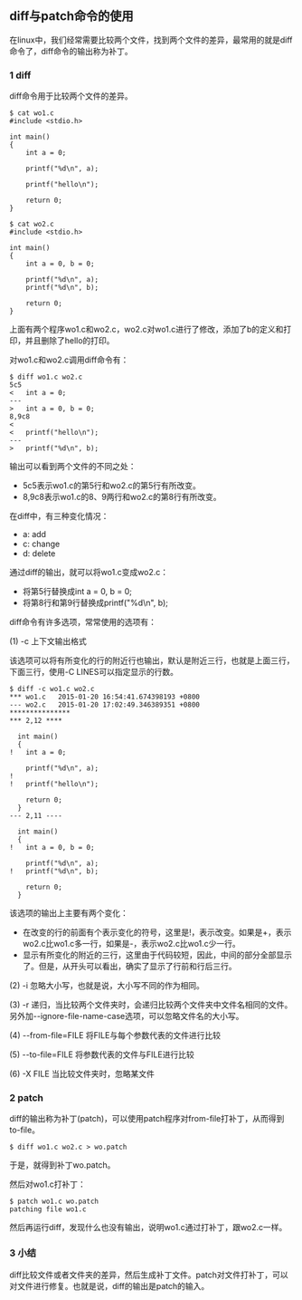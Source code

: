 ## diff与patch命令的使用

在linux中，我们经常需要比较两个文件，找到两个文件的差异，最常用的就是diff命令了，diff命令的输出称为补丁。

### 1 diff

diff命令用于比较两个文件的差异。

```
$ cat wo1.c
#include <stdio.h>

int main()
{
	int a = 0;

	printf("%d\n", a);

	printf("hello\n");

	return 0;
}
```

```
$ cat wo2.c
#include <stdio.h>

int main()
{
	int a = 0, b = 0;

	printf("%d\n", a);
	printf("%d\n", b);

	return 0;
}
```

上面有两个程序wo1.c和wo2.c，wo2.c对wo1.c进行了修改，添加了b的定义和打印，并且删除了hello的打印。

对wo1.c和wo2.c调用diff命令有：

```
$ diff wo1.c wo2.c
5c5
< 	int a = 0;
---
> 	int a = 0, b = 0;
8,9c8
< 
< 	printf("hello\n");
---
> 	printf("%d\n", b);
```

输出可以看到两个文件的不同之处：

* 5c5表示wo1.c的第5行和wo2.c的第5行有所改变。
* 8,9c8表示wo1.c的8、9两行和wo2.c的第8行有所改变。

在diff中，有三种变化情况：

* a: add
* c: change
* d: delete

通过diff的输出，就可以将wo1.c变成wo2.c：

* 将第5行替换成int a = 0, b = 0;
* 将第8行和第9行替换成printf("%d\n", b);

diff命令有许多选项，常常使用的选项有：

(1) -c 上下文输出格式

该选项可以将有所变化的行的附近行也输出，默认是附近三行，也就是上面三行，下面三行，使用-C LINES可以指定显示的行数。

```
$ diff -c wo1.c wo2.c
*** wo1.c	2015-01-20 16:54:41.674398193 +0800
--- wo2.c	2015-01-20 17:02:49.346389351 +0800
***************
*** 2,12 ****
  
  int main()
  {
! 	int a = 0;
  
  	printf("%d\n", a);
! 
! 	printf("hello\n");
  
  	return 0;
  }
--- 2,11 ----
  
  int main()
  {
! 	int a = 0, b = 0;
  
  	printf("%d\n", a);
! 	printf("%d\n", b);
  
  	return 0;
  }
```

该选项的输出上主要有两个变化：

* 在改变的行的前面有个表示变化的符号，这里是!，表示改变。如果是+，表示wo2.c比wo1.c多一行，如果是-，表示wo2.c比wo1.c少一行。
* 显示有所变化的附近的三行，这里由于代码较短，因此，中间的部分全部显示了。但是，从开头可以看出，确实了显示了行前和行后三行。

(2) -i 忽略大小写，也就是说，大小写不同的作为相同。

(3) -r 递归，当比较两个文件夹时，会递归比较两个文件夹中文件名相同的文件。另外加--ignore-file-name-case选项，可以忽略文件名的大小写。

(4) --from-file=FILE 将FILE与每个参数代表的文件进行比较

(5) --to-file=FILE 将参数代表的文件与FILE进行比较

(6) -X FILE 当比较文件夹时，忽略某文件

### 2 patch

diff的输出称为补丁(patch)，可以使用patch程序对from-file打补丁，从而得到to-file。

```
$ diff wo1.c wo2.c > wo.patch
```

于是，就得到补丁wo.patch。

然后对wo1.c打补丁：

```
$ patch wo1.c wo.patch
patching file wo1.c
```

然后再运行diff，发现什么也没有输出，说明wo1.c通过打补丁，跟wo2.c一样。

### 3 小结

diff比较文件或者文件夹的差异，然后生成补丁文件。patch对文件打补丁，可以对文件进行修复。也就是说，diff的输出是patch的输入。
